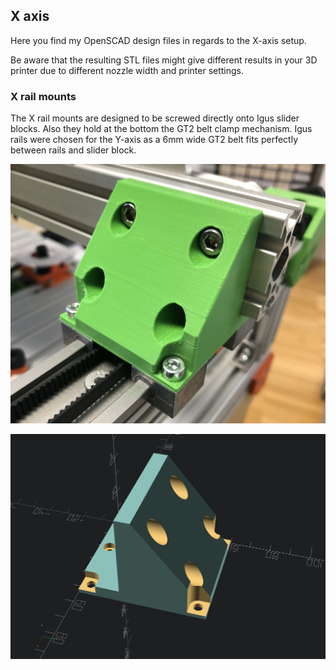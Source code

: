 ## X axis

Here you find my OpenSCAD design files in regards to the X-axis setup.

Be aware that the resulting STL files might give different results in your 3D printer due to different nozzle width and printer settings.

### X rail mounts

The X rail mounts are designed to be screwed directly onto Igus slider blocks. Also they hold at the bottom the GT2 belt clamp mechanism. Igus rails were chosen for the Y-axis as a 6mm wide GT2 belt fits perfectly between rails and slider block.

![X Rail Mount](images/x_rail_mount.jpg)


![X Rail Mount](images/X_Rail_Mount.png)

